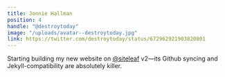 ```yaml
---
title: Jonnie Hallman
position: 4
handle: "@destroytoday"
image: "/uploads/avatar--destroytoday.jpg"
link: https://twitter.com/destroytoday/status/672962921903820801
---
```


Starting building my new website on [@siteleaf](https://twitter.com/siteleaf) v2—its Github syncing and Jekyll-compatibility are absolutely killer.
